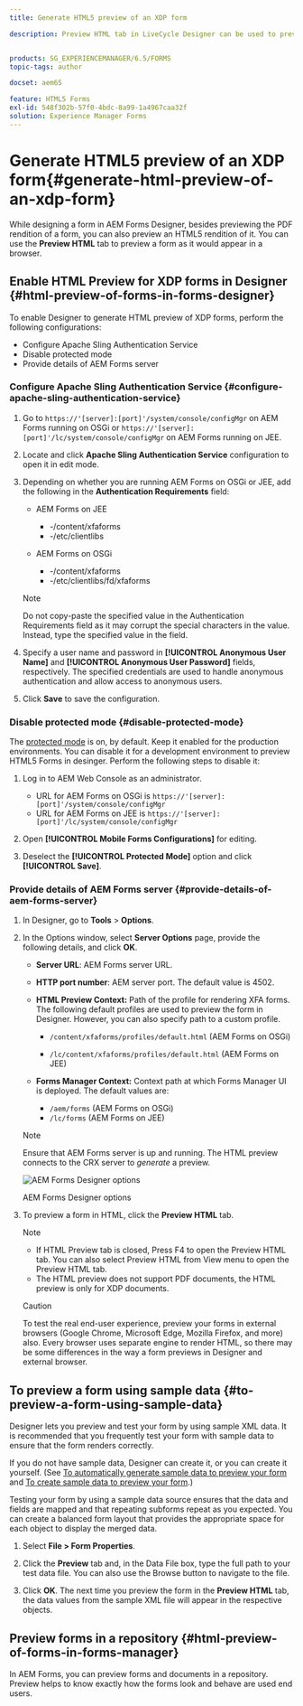 ```yaml
---
title: Generate HTML5 preview of an XDP form

description: Preview HTML tab in LiveCycle Designer can be used to preview forms as they appear in a browser.


products: SG_EXPERIENCEMANAGER/6.5/FORMS
topic-tags: author

docset: aem65

feature: HTML5 Forms
exl-id: 548f302b-57f0-4bdc-8a99-1a4967caa32f
solution: Experience Manager Forms
---
```

# Generate HTML5 preview of an XDP form{#generate-html-preview-of-an-xdp-form}

While designing a form in AEM Forms Designer, besides previewing the PDF rendition of a form, you can also preview an HTML5 rendition of it. You can use the **Preview HTML** tab to preview a form as it would appear in a browser.

## Enable HTML Preview for XDP forms in Designer {#html-preview-of-forms-in-forms-designer}

To enable Designer to generate HTML preview of XDP forms, perform the following configurations:

* Configure Apache Sling Authentication Service
* Disable protected mode
* Provide details of AEM Forms server

### Configure Apache Sling Authentication Service {#configure-apache-sling-authentication-service}

1. Go to `https://'[server]:[port]'/system/console/configMgr` on AEM Forms running on OSGi or
   `https://'[server]:[port]'/lc/system/console/configMgr` on AEM Forms running on JEE.
1. Locate and click **Apache Sling Authentication Service** configuration to open it in edit mode.

1. Depending on whether you are running AEM Forms on OSGi or JEE, add the following in the **Authentication Requirements** field:

    * AEM Forms on JEE

        * -/content/xfaforms
        * -/etc/clientlibs

    * AEM Forms on OSGi

        * -/content/xfaforms
        * -/etc/clientlibs/fd/xfaforms

   >[!NOTE]
   >
   >Do not copy-paste the specified value in the Authentication Requirements field as it may corrupt the special characters in the value. Instead, type the specified value in the field.

1. Specify a user name and password in **[!UICONTROL Anonymous User Name]** and **[!UICONTROL Anonymous User Password]** fields, respectively. The specified credentials are used to handle anonymous authentication and allow access to anonymous users.
1. Click **Save** to save the configuration.

### Disable protected mode {#disable-protected-mode}

The [protected mode](../../forms/using/get-xdp-pdf-documents-aem.md) is on, by default. Keep it enabled for the production environments. You can disable it for a development environment to preview HTML5 Forms in desinger. Perform the following steps to disable it:

1. Log in to AEM Web Console as an administrator.

    * URL for AEM Forms on OSGi is `https://'[server]:[port]'/system/console/configMgr`
    * URL for AEM Forms on JEE is `https://'[server]:[port]'/lc/system/console/configMgr`

1. Open **[!UICONTROL Mobile Forms Configurations]** for editing.
1. Deselect the **[!UICONTROL Protected Mode]** option and click **[!UICONTROL Save]**.

### Provide details of AEM Forms server {#provide-details-of-aem-forms-server}

1. In Designer, go to **Tools** &gt; **Options**.
1. In the Options window, select **Server Options** page, provide the following details, and click **OK**.

    * **Server URL**: AEM Forms server URL.

    * **HTTP port number**: AEM server port. The default value is 4502.
    * **HTML Preview Context:** Path of the profile for rendering XFA forms. The following default profiles are used to preview the form in Designer. However, you can also specify path to a custom profile.

        * `/content/xfaforms/profiles/default.html` (AEM Forms on OSGi)

        * `/lc/content/xfaforms/profiles/default.html` (AEM Forms on JEE)

    * **Forms Manager Context:** Context path at which Forms Manager UI is deployed. The default values are:

        * `/aem/forms` (AEM Forms on OSGi)
        * `/lc/forms` (AEM Forms on JEE)

    >[!NOTE]
    >
    >Ensure that AEM Forms server is up and running. The HTML preview connects to the CRX server to *generate* a preview.   

   ![AEM Forms Designer options ](assets/server_options.png)

   AEM Forms Designer options

1. To preview a form in HTML, click the **Preview HTML** tab.

   >[!NOTE]
   >
   >
   >
   >
   >    * If HTML Preview tab is closed, Press F4 to open the Preview HTML tab. You can also select Preview HTML from View menu to open the Preview HTML tab.
   >    * The HTML preview does not support PDF documents, the HTML preview is only for XDP documents.
   >
   >

   >[!CAUTION]
   >
   >To test the real end-user experience, preview your forms in external browsers (Google Chrome, Microsoft Edge, Mozilla Firefox, and more) also. Every browser uses separate engine to render HTML, so there may be some differences in the way a form previews in Designer and external browser.

## To preview a form using sample data {#to-preview-a-form-using-sample-data}

Designer lets you preview and test your form by using sample XML data. It is recommended that you frequently test your form with sample data to ensure that the form renders correctly.

If you do not have sample data, Designer can create it, or you can create it yourself. (See [To automatically generate sample data to preview your form](https://help.adobe.com/en_US/AEMForms/6.1/DesignerHelp/WS107c29ade9134a2c136ae6f212a1f379c94-8000.2.html#WS92d06802c76abadb-728f46ac129b395660c-7efe.2) and [To create sample data to preview your form](https://help.adobe.com/en_US/AEMForms/6.1/DesignerHelp/WS107c29ade9134a2c136ae6f212a1f379c94-8000.2.html#WS92d06802c76abadb-728f46ac129b395660c-7eff.2).)

Testing your form by using a sample data source ensures that the data and fields are mapped and that repeating subforms repeat as you expected. You can create a balanced form layout that provides the appropriate space for each object to display the merged data.

1. Select **File &gt; Form Properties**.

1. Click the **Preview** tab and, in the Data File box, type the full path to your test data file. You can also use the Browse button to navigate to the file.

1. Click **OK**. The next time you preview the form in the **Preview HTML** tab, the data values from the sample XML file will appear in the respective objects.

## Preview forms in a repository {#html-preview-of-forms-in-forms-manager}

In AEM Forms, you can preview forms and documents in a repository. Preview helps to know exactly how the forms look and behave are used end users.
